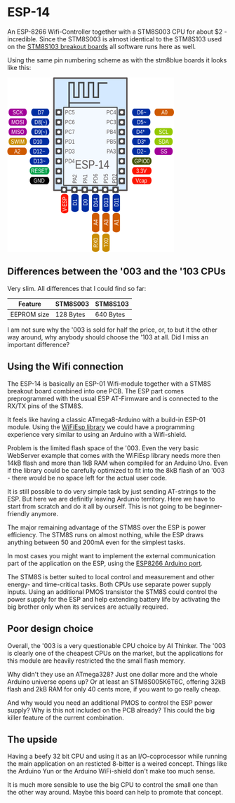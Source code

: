 # ESP-14

An ESP-8266 Wifi-Controller together with a STM8S003 CPU for about $2 -
incredible.  Since the STM8S003 is almost identical to the STM8S103 used on
the [STM8S103 breakout boards](stm8blue.html) all software runs here as well.


Using the same pin numbering scheme as with the stm8blue boards it looks
like this:

![ESP14 sduino pin numbering](esp14.png)



## Differences between the '003 and the '103 CPUs

Very slim. All differences that I could find so far:

Feature		| STM8S003	| STM8S103
------------	| -------------	| ------------
EEPROM size	| 128 Bytes	| 640 Bytes

I am not sure why the '003 is sold for half the price, or, to but it the
other way around, why anybody should choose the '103 at all. Did I miss an
important difference?



## Using the Wifi connection

The ESP-14 is basically an ESP-01 Wifi-module together with a STM8S breakout
board combined into one PCB. The ESP part comes preprogrammed with the
usual ESP AT-Firmware and is connected to the RX/TX pins of the STM8S.

It feels like having a classic ATmega8-Arduino with a build-in ESP-01
module. Using the [WiFiEsp library](https://github.com/bportaluri/WiFiEsp)
we could have a programming experience very similar to using an Arduino with
a Wifi-shield.

Problem is the limited flash space of the '003. Even the very basic
WebServer example that comes with the WiFiEsp library needs more then 14kB
flash and more than 1kB RAM when compiled for an Arduino Uno. Even if the
library could be carefully optimized to fit into the 8kB flash of an '003 -
there would be no space left for the actual user code.

It is still possible to do very simple task by just sending AT-strings to
the ESP. But here we are definitly leaving Ardunio territory. Here we have
to start from scratch and do it all by ourself. This is not going to be
beginner-friendly anymore.

The major remaining advantage of the STM8S over the ESP is power efficiency.
The STM8S runs on almost nothing, while the ESP draws anything between 50
and 200mA even for the simplest tasks.

In most cases you might want to implement the external communication part of
the application on the ESP, using the
[ESP8266 Arduino port](https://github.com/esp8266/Arduino).

The STM8S is better suited to local control and measurement and other
energy- and time-critical tasks. Both CPUs use separate power supply inputs.
Using an additional PMOS transistor the STM8S could control the power supply
for the ESP and help extending battery life by activating the big brother
only when its services are actually required.



## Poor design choice

Overall, the '003 is a very questionable CPU choice by AI Thinker. The '003
is clearly one of the cheapest CPUs on the market, but the applications for
this module are heavily restricted the the small flash memory.

Why didn't they use an ATmega328? Just one dollar more and the whole Arduino
universe opens up? Or at least an STM8S005K6T6C, offering 32kB flash and 2kB
RAM for only 40 cents more, if you want to go really cheap.

And why would you need an additional PMOS to control the ESP power supply?
Why is this not included on the PCB already? This could the big killer
feature of the current combination.



## The upside

Having a beefy 32 bit CPU and using it as an I/O-coprocessor while running
the main application on an resticted 8-bitter is a weired concept. Things
like the Arduino Yun or the Arduino WiFi-shield don't make too much sense.

It is much more sensible to use the big CPU to control the small one than
the other way around. Maybe this board can help to promote that concept.
